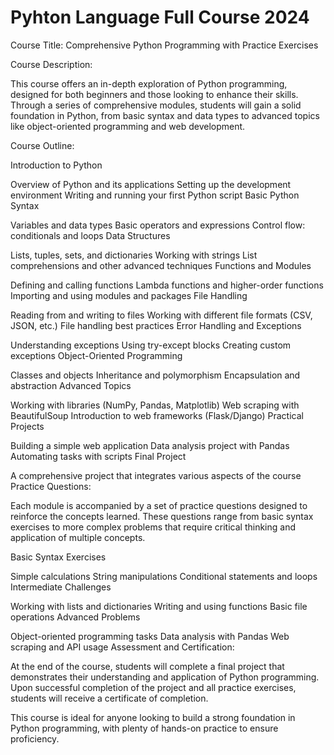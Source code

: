 # Pyhton Language Full Course 2024

Course Title: Comprehensive Python Programming with Practice Exercises

Course Description:

This course offers an in-depth exploration of Python programming, designed for both beginners and those looking to enhance their skills. Through a series of comprehensive modules, students will gain a solid foundation in Python, from basic syntax and data types to advanced topics like object-oriented programming and web development.

Course Outline:

Introduction to Python

Overview of Python and its applications
Setting up the development environment
Writing and running your first Python script
Basic Python Syntax

Variables and data types
Basic operators and expressions
Control flow: conditionals and loops
Data Structures

Lists, tuples, sets, and dictionaries
Working with strings
List comprehensions and other advanced techniques
Functions and Modules

Defining and calling functions
Lambda functions and higher-order functions
Importing and using modules and packages
File Handling

Reading from and writing to files
Working with different file formats (CSV, JSON, etc.)
File handling best practices
Error Handling and Exceptions

Understanding exceptions
Using try-except blocks
Creating custom exceptions
Object-Oriented Programming

Classes and objects
Inheritance and polymorphism
Encapsulation and abstraction
Advanced Topics

Working with libraries (NumPy, Pandas, Matplotlib)
Web scraping with BeautifulSoup
Introduction to web frameworks (Flask/Django)
Practical Projects

Building a simple web application
Data analysis project with Pandas
Automating tasks with scripts
Final Project

A comprehensive project that integrates various aspects of the course
Practice Questions:

Each module is accompanied by a set of practice questions designed to reinforce the concepts learned. These questions range from basic syntax exercises to more complex problems that require critical thinking and application of multiple concepts.

Basic Syntax Exercises

Simple calculations
String manipulations
Conditional statements and loops
Intermediate Challenges

Working with lists and dictionaries
Writing and using functions
Basic file operations
Advanced Problems

Object-oriented programming tasks
Data analysis with Pandas
Web scraping and API usage
Assessment and Certification:

At the end of the course, students will complete a final project that demonstrates their understanding and application of Python programming. Upon successful completion of the project and all practice exercises, students will receive a certificate of completion.

This course is ideal for anyone looking to build a strong foundation in Python programming, with plenty of hands-on practice to ensure proficiency.
